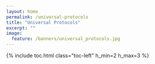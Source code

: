 ```yaml
---
layout: home
permalink: /universal-protocols
title: "Universal Protocols"
excerpt: ""
image:
  feature: /banners/universal_protocols.jpg
---
```

{% include toc.html class="toc-left" h_min=2 h_max=3 %}
